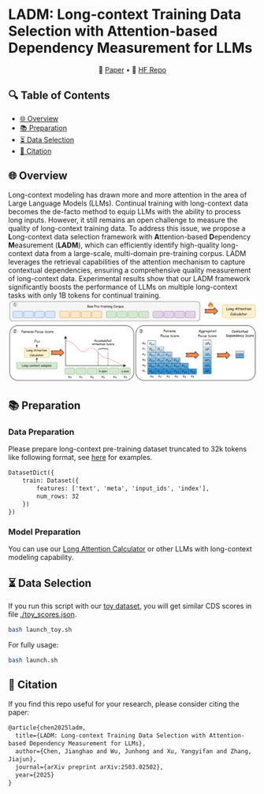 # LADM: Long-context Training Data Selection with Attention-based Dependency Measurement for LLMs
<p align="center">
    📖 <a href="https://arxiv.org/abs/2503.02502" target="_blank">Paper</a> • 🤗 <a href="https://huggingface.co/collections/UltraRonin/ladm-68466cbccb652c8d828ca17e" target="_blank">HF Repo</a>
</p>

## 🔍 Table of Contents
- [🌐 Overview](#overview)
- [📚 Preparation](#preparation)
- [⏳ Data Selection](#data_selection)
- [📝 Citation](#citation)


<a name="overview"></a>

## 🌐 Overview

Long-context modeling has drawn more and more attention in the area of Large Language Models (LLMs). Continual training with long-context data becomes the de-facto method to equip LLMs with the ability to process long inputs. However, it still remains an open challenge to measure the quality of long-context training data. To address this issue, we propose a **L**ong-context data selection framework with **A**ttention-based **D**ependency **M**easurement (**LADM**), which can efficiently identify high-quality long-context data from a large-scale, multi-domain pre-training corpus. LADM leverages the retrieval capabilities of the attention mechanism to capture contextual dependencies, ensuring a comprehensive quality measurement of long-context data. Experimental results show that our LADM framework significantly boosts the performance of LLMs on multiple long-context tasks with only 1B tokens for continual training.
![](./assets/framework.png)


<a name="preparation"></a>

## 📚 Preparation

### Data Preparation
Please prepare long-context pre-training dataset truncated to 32k tokens like following format, see [here](https://huggingface.co/datasets/UltraRonin/pile-LlamaTokenizerFast-32k-truncated-toy) for examples.
```
DatasetDict({
    train: Dataset({
        features: ['text', 'meta', 'input_ids', 'index'],
        num_rows: 32
    })
})
```

### Model Preparation
You can use our [Long Attention Calculator](https://huggingface.co/UltraRonin/Long-Attn-Calculator) or other LLMs with long-context modeling capability.


<a name="data_selection"></a>

## ⏳ Data Selection

If you run this script with our [toy dataset](https://huggingface.co/datasets/UltraRonin/pile-LlamaTokenizerFast-32k-truncated-toy), you will get similar CDS scores in file [./toy_scores.json](https://github.com/ZNLP/LADM/blob/main/toy_scores.json).

```bash
bash launch_toy.sh
```

For fully usage:
```bash
bash launch.sh
```

<a name="citation"></a>

## 📝 Citation

If you find this repo useful for your research, please consider citing the paper:
```
@article{chen2025ladm,
  title={LADM: Long-context Training Data Selection with Attention-based Dependency Measurement for LLMs},
  author={Chen, Jianghao and Wu, Junhong and Xu, Yangyifan and Zhang, Jiajun},
  journal={arXiv preprint arXiv:2503.02502},
  year={2025}
}
```
